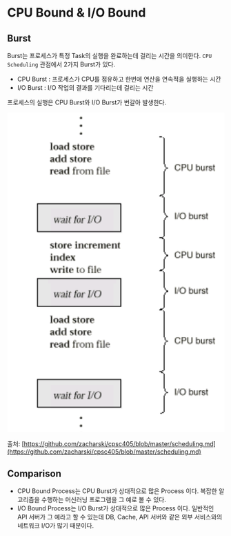 # CPU Bound & I/O Bound

## Burst

Burst는 프로세스가 특정 Task의 실행을 완료하는데 걸리는 시간을 의미한다. `CPU Scheduling` 관점에서 2가지 Burst가 있다.

- CPU Burst : 프로세스가 CPU를 점유하고 한번에 연산을 연속적을 실행하는 시간
- I/O Burst : I/O 작업의 결과를 기다리는데 걸리는 시간

프로세스의 실행은 CPU Burst와 I/O Burst가 번갈아 발생한다.

![cpu burst and io burst](../image/cpu_bound_io_bound.png)

출처: [https://github.com/zacharski/cpsc405/blob/master/scheduling.md](https://github.com/zacharski/cpsc405/blob/master/scheduling.md)

## Comparison

- CPU Bound Process는 CPU Burst가 상대적으로 많은 Process 이다. 복잡한 알고리즘을 수행하는 머신러닝 프로그램을 그 예로 볼 수 있다.
- I/O Bound Process는 I/O Burst가 상대적으로 많은 Process 이다. 일반적인 API 서버가 그 예라고 할 수 있는데 DB, Cache, API 서버와 같은 외부 서비스와의 네트워크 I/O가 많기 때문이다.